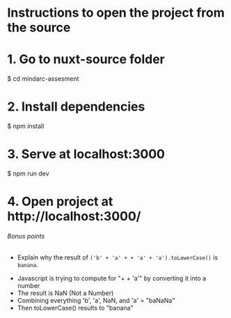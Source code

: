 # Instructions to open the project from the source

# 1. Go to nuxt-source folder
$ cd mindarc-assesment

# 2. Install dependencies
$ npm install

# 3. Serve at localhost:3000
$ npm run dev

# 4. Open project at http://localhost:3000/

###### Bonus points
* Explain why the result of `('b' + 'a' + + 'a' + 'a').toLowerCase()` is `banana`.
- Javascript is trying to compute for "+ + 'a'" by converting it into a number
- The result is NaN (Not a Number)
- Combining everything 'b', 'a', NaN, and 'a' = "baNaNa"
- Then toLowerCase() results to "banana" 
